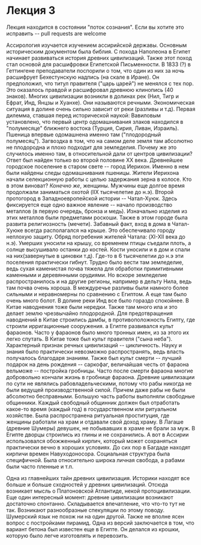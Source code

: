 Лекция 3
========

Лекция находится в состоянии "поток сознания". Если вы хотите это исправить -- pull requests are welcome

Ассирология изучается изучением ассирийской державы. Основным историческим документом была библия.
С похода Наполеона в Египет начинает развиваться история древних цивилизаций. Также этот поход стал основой для расшифровки Египетской Письменности.
В 1833 (?) в Геттингене преподаватели поспорили о том, что один из них за ночь расшифрует Бехестунскую надпись (на скале в Иране).
Он предположил, что титул правителя ("царь царей") не менялся с тех пор. Это оказалось правдой и расшифровал древнюю клинопись (40 знаков).
Многих цивилизации возникли в долинах рек (Нил, Тигр и Ефрат, Инд, Янцзы и Хуанхе). Они называются речными.
Экономическая ситуация в долине очень сильно зависит от реки (разливы и т.д).
Первая дилемма, ставшая перед исторической наукой: Вавиловым установлено, что первый центр одомашнивания злаков находился в "полумесяце" ближнего востока (Турция, Сирия, Ливан, Израиль).
Пшеница впервые одомашнена именно там ("плодородный полумесяц"). Загвоздка в том, что на самом деле земля там абсолютно не плодородна и плохо подходит для земледелия.
Почему же это случилось именно там, в относительной дали от центров цивилизации? Ответ был найден только во второй половине XX века.
Древнейшее городское поселение в старом свете -- город Иерихон. Именно в нем были найдены следы одомашнивания пшеницы.
Жители Иерихона начали селекционную работы с целью задержания зерна в колосе. Кто в этом виноват? *Конечно же*, женщины. Мужчины еще долгое время продолжали заниматься охотой (IIX тысячелетие до н.э).
Второй протогород в Западноевропейской истории -- Чатал-Хуюк. Здесь фиксируется еще одно важное явление -- начало производство металлов (в первую очередь, бронза и медь). Изначально изделия из этих металлов были предметами роскоши. Также в этом городе была развита религиозность (мечети). Забавный факт, вход в дома в Чатал-Хуюке всегда располагался на крыше. Это обеспечивало городу неплохую защиту.
Обряд погребения жителей Чатала: (XI-XII века до н.э).
Умерших уносили на крышу, со временем птицы съедали плоть, а солнце высушивало останки до костей. Кости уносили и в дом и спали на них(завернутые в циновки т.д).
Где-то в 6 тысячелетии до н.э эти поселения практически гибнут. Трудно было вести там земледелие, ведь сухая каменистая почва тяжела для обработки примитивными каменными и деревянными орудиями. Но вскоре земледелие распространилось и на другие регионы, например в дельту Нила, ведь там почва очень хороша.
В междуречье разливы были намного более сильными и неравномерны по сравнению с Египтом. А еще там было очень много болот. В долине реки Инд все было гораздо спокойнее. В Китае наводнения тоже были нередки. Также там много ила и это делает землю чрезвычайно плодородной. Для предотвращения наводнений в Китае строились дамбы, в противоположность Египту, где строили ирригационные сооружения.
а Египте развивался культ фараонов. Часто у фараонов было много тронных имен, из за этого их легко спутать. В Китае тоже был культ правителя ("сына неба"). 
Характерный признак речных цивилизаций -- цикличность.
Науку и знания было практически невозможно распространять, ведь власть получалось благодаря знаниям. 
Также был культ смерти -- лучший подарок на день рождения -- саркофаг, величайшая честь от фараона вельможе -- постройка гробницы.
Часто после смерти фараона многие добровольно кончали жизнь в гробнице фараона.
Древние цивилизации по сути не являлись рабовладельческими, потому что рабы никогда не были ведущей производственной силой. Причем даже рабы не были абсолютно бесправными.
Большую часть работы выполняли свободные общинники. Каждый свободный общинник должен был отработать какое-то время (каждый год) в государственном или ритуальном хозяйстве.
Была распространена ритуальная проституция, где женщины работали на храм и отдавали свой доход храму.
В Лагаше (древние Шумеры) девушек, не побывавших в храме не брали за муж.
В Египте дворцы строились из глины и не сохранились. А вот в Ассирии использовался обожженный кирпич, который может сохраняться практически вечно в хороших условиях.
До сих пор в Багдаде находят кирпичи времен Навуходоносора. 
Социальная структура была специфичной. Была относительно широка личная свобода, а рабами были часто пленные и т.п.

Одна из главнейших тайн древних цивилизация. Историки находят все больше и больше сходностей у древних цивилизаций. Отсюда возникает мысль о Платоновской Атлантиде, некой протоцивилизации.
Еще один интересный момент: древние цивилизации возникают достаточно спонтанно. Складывается впечатление, что что-то тут не так. Возникают разнообразные спекуляции по этому поводу.
Шумерский язык не похож ни на один другой. 
Также не вполне ясен вопрос с постройками пирамид. Одна из версий заключается в том, что вариант бетона был известен еще в Египте. Он делался из крошки, которую было легче изготовлять и перевозить.

